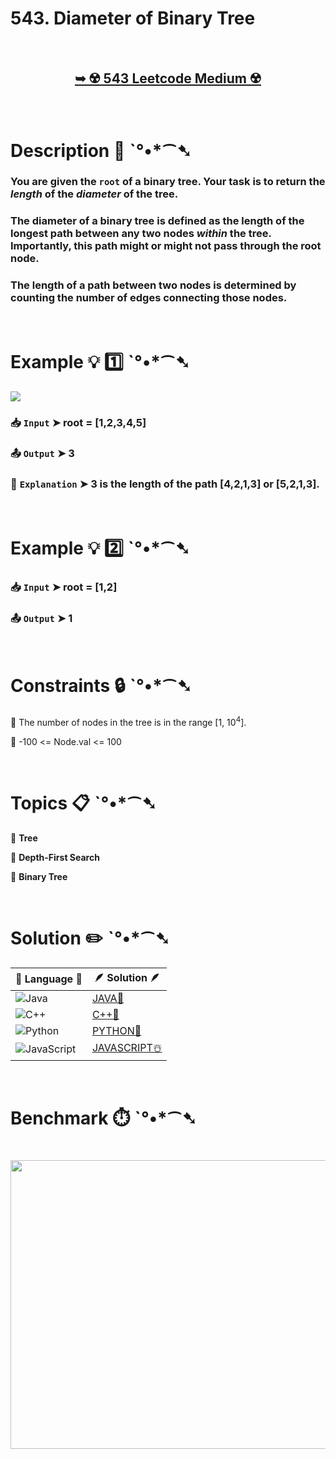 # 543. Diameter of Binary Tree

</br>

<h2 align="center"> 

<a href="https://leetcode.com/problems/diameter-of-binary-tree/description/"><strong>➥ ☢️ 543 Leetcode Medium ☢️ </strong></a>
</h2>

</br>

# Description 📜 ˋ°•*⁀➷

### You are given the `root` of a binary tree. Your task is to return the *length* of the *diameter* of the tree.

### The diameter of a binary tree is defined as the length of the longest path between any two nodes *within* the tree. Importantly, this path might or might not pass through the root node.

### The length of a path between two nodes is determined by counting the number of edges connecting those nodes.

</br>

# Example 💡 1️⃣ ˋ°•*⁀➷

<img src="https://github.com/user-attachments/assets/5b6fef45-6bbf-409f-a855-811c895a21d9" width="" height=""/>

  ### 📥 `Input`  ➤ root = [1,2,3,4,5]

  ### 📤 `Output`  ➤ 3

  ### 🔦 `Explanation`  ➤ 3 is the length of the path [4,2,1,3] or [5,2,1,3].

</br>

# Example 💡 2️⃣ ˋ°•*⁀➷

  ### 📥 `Input` ➤ root = [1,2]

  ### 📤 `Output`  ➤ 1

</br>

# Constraints 🔒 ˋ°•*⁀➷

🔹 The number of nodes in the tree is in the range [1, 10<sup>4</sup>]. </br>

🔹 -100 <= Node.val <= 100 </br>

</br>

# Topics 📋 ˋ°•*⁀➷

🔸 **Tree**  </br>

🔸 **Depth-First Search**  </br>

🔸 **Binary Tree**  </br>

</br>

# Solution ✏️ ˋ°•*⁀➷

| 📒 Language 📒  | 🪶 Solution 🪶 |
| ------------- | ------------- |
|  ![Java](https://img.shields.io/badge/java-%23ED8B00.svg?style=for-the-badge&logo=openjdk&logoColor=white)  | [JAVA🍁](https://github.com/Prakhar-002/LEETCODE/blob/main/%F0%9F%93%9A%20Study%20%F0%9F%8E%A7%20Plan%20%F0%9F%91%A8%F0%9F%8F%BB%E2%80%8D%F0%9F%92%BB/%F0%9F%A9%B5%20NeetCode%20150%20-%20%F0%9F%8D%87%20Blind%2075%20%2B%2075%20problems/%F0%9F%94%AC%20Examine%20Thoroughly%20%F0%9F%A7%AC/07%20Trees/Day%20%E2%9E%BA%2048%20%F0%9F%A5%A1%20543.%20Diameter%20of%20Binary%20Tree%20%E2%98%83%EF%B8%8F%20%F0%9F%8D%81%20%F0%9F%8D%B0%20%F0%9F%8E%B2/%F0%9F%8D%81JAVA%20-%20543.%20Diameter%20of%20Binary%20Tree.java) |
|  ![C++](https://img.shields.io/badge/c++-%2300599C.svg?style=for-the-badge&logo=c%2B%2B&logoColor=white)  | [C++🎲](https://github.com/Prakhar-002/LEETCODE/blob/main/%F0%9F%93%9A%20Study%20%F0%9F%8E%A7%20Plan%20%F0%9F%91%A8%F0%9F%8F%BB%E2%80%8D%F0%9F%92%BB/%F0%9F%A9%B5%20NeetCode%20150%20-%20%F0%9F%8D%87%20Blind%2075%20%2B%2075%20problems/%F0%9F%94%AC%20Examine%20Thoroughly%20%F0%9F%A7%AC/07%20Trees/Day%20%E2%9E%BA%2048%20%F0%9F%A5%A1%20543.%20Diameter%20of%20Binary%20Tree%20%E2%98%83%EF%B8%8F%20%F0%9F%8D%81%20%F0%9F%8D%B0%20%F0%9F%8E%B2/%F0%9F%8E%B2CPP%20-%20543.%20Diameter%20of%20Binary%20Tree.cpp)  |
|  ![Python](https://img.shields.io/badge/python-3670A0?style=for-the-badge&logo=python&logoColor=ffdd54)    | [PYTHON🍰](https://github.com/Prakhar-002/LEETCODE/blob/main/%F0%9F%93%9A%20Study%20%F0%9F%8E%A7%20Plan%20%F0%9F%91%A8%F0%9F%8F%BB%E2%80%8D%F0%9F%92%BB/%F0%9F%A9%B5%20NeetCode%20150%20-%20%F0%9F%8D%87%20Blind%2075%20%2B%2075%20problems/%F0%9F%94%AC%20Examine%20Thoroughly%20%F0%9F%A7%AC/07%20Trees/Day%20%E2%9E%BA%2048%20%F0%9F%A5%A1%20543.%20Diameter%20of%20Binary%20Tree%20%E2%98%83%EF%B8%8F%20%F0%9F%8D%81%20%F0%9F%8D%B0%20%F0%9F%8E%B2/%F0%9F%8D%B0PYTHON%20-%20543.%20Diameter%20of%20Binary%20Tree.py) |
| ![JavaScript](https://img.shields.io/badge/javascript-%23323330.svg?style=for-the-badge&logo=javascript&logoColor=%23F7DF1E)   | [JAVASCRIPT☃️](https://github.com/Prakhar-002/LEETCODE/blob/main/%F0%9F%93%9A%20Study%20%F0%9F%8E%A7%20Plan%20%F0%9F%91%A8%F0%9F%8F%BB%E2%80%8D%F0%9F%92%BB/%F0%9F%A9%B5%20NeetCode%20150%20-%20%F0%9F%8D%87%20Blind%2075%20%2B%2075%20problems/%F0%9F%94%AC%20Examine%20Thoroughly%20%F0%9F%A7%AC/07%20Trees/Day%20%E2%9E%BA%2048%20%F0%9F%A5%A1%20543.%20Diameter%20of%20Binary%20Tree%20%E2%98%83%EF%B8%8F%20%F0%9F%8D%81%20%F0%9F%8D%B0%20%F0%9F%8E%B2/%E2%98%83%EF%B8%8FJAVASCRIPT%20-%20543.%20Diameter%20of%20Binary%20Tree.js) |

</br>

# Benchmark ⏱️ ˋ°•*⁀➷

<h1  align="center" >

<img src ="https://github.com/user-attachments/assets/01a07ef5-af60-438c-9588-0748829f8a32" width = "700px" height="462px" />

</h1>
